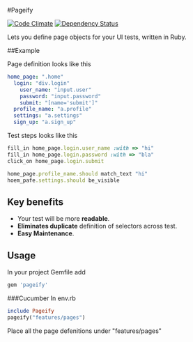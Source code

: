 #Pageify

[![Code Climate](https://codeclimate.com/github/paramadeep/pageify.png)](https://codeclimate.com/github/paramadeep/pageify)    [![Dependency Status](https://gemnasium.com/paramadeep/pageify.svg)](https://gemnasium.com/paramadeep/pageify)

Lets you define page objects for your UI tests, written in Ruby. 

##Example

Page definition looks like this
```yaml
home_page: ".home"
  login: "div.login"
    user_name: "input.user"
    password: "input.password"
    submit: "[name='submit']"
  profile_name: "a.profile"
  settings: "a.settings"
  sign_up: "a.sign_up"
```
Test steps looks like this
```ruby
fill_in home_page.login.user_name :with => "hi"
fill_in home_page.login.password :with => "bla"
click_on home_page.login.submit

home_page.profile_name.should match_text "hi"
hoem_pafe.settings.should be_visible
```
    
## Key benefits

- Your test will be more **readable**.
- **Eliminates duplicate** definition of selectors across test.
- **Easy Maintenance**.

## Usage
In your project Gemfile add 
```ruby
gem 'pageify'
```
###Cucumber
 In env.rb
 ```ruby
 include Pageify
 pageify("features/pages")
 ```
 Place all the page defenitions under "features/pages"

